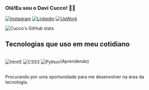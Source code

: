 ### Olá!Eu sou o Davi Cucco! 👋🏻
[![Instagram](https://img.shields.io/badge/Instagram-E4405F?style=for-the-badge&logo=instagram&logoColor=white)](https://www.instagram.com/cucco_davi/)
[![Linkedin](https://img.shields.io/badge/LinkedIn-0077B5?style=for-the-badge&logo=linkedin&logoColor=white)](https://www.linkedin.com/in/davi-cucco-19259a204/)
[![UpWork](https://img.shields.io/badge/UpWork-6FDA44?style=for-the-badge&logo=Upwork&logoColor=white)](https://www.upwork.com/freelancers/~0100e756c965938211)

![Cucco's GitHub stats](https://github-readme-stats.vercel.app/api?username=DaviCucco&show_icons=true&theme=radical)

## Tecnologias que uso  em meu cotidiano

<div style="display: inline_block"><br/>
 <img align= "center"alt="html5" src="https://img.shields.io/badge/HTML5-E34F26?style=for-the-badge&logo=html5&logoColor=white">
  <img align= "center"alt="CSS3" src="https://img.shields.io/badge/CSS3-1572B6?style=for-the-badge&logo=css3&logoColor=white">
    <img align= "center"alt="Python" src="https://img.shields.io/badge/Python-14354C?style=for-the-badge&logo=python&logoColor=white">(Aprendendo)
</div><br/>

Procurando por uma oportunidade para me desenvolver na área da tecnologia.

